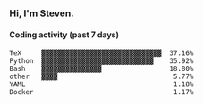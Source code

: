 ### Hi, I'm Steven.

#### Coding activity (past 7 days)
```
TeX     ▓▓▓▓▓▓▓▓▓▓▓▓▓▓▓▓▓▓▓▓▓▓▓▓▓▓▓▓▓▓  37.16%
Python  ▓▓▓▓▓▓▓▓▓▓▓▓▓▓▓▓▓▓▓▓▓▓▓▓▓▓▓▓    35.92%
Bash    ▓▓▓▓▓▓▓▓▓▓▓▓▓▓▓                 18.80%
other   ▓▓▓▓                             5.77%
YAML                                     1.18%
Docker                                   1.17%
```
